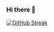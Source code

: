 ### Hi there 👋

<!--
**devtofunmi/devtofunmi** is a ✨ _special_ ✨ repository because its `README.md` (this file) appears on your GitHub profile.

Here are some ideas to get you started:

- 🔭 I’m currently working on ...kaapture
- 🌱 I’m currently learning ... React
- 👯 I’m looking to collaborate on ... any project
- 🤔 I’m looking for help with ...
- 💬 Ask me about ...
- 📫 How to reach me: ...
- 😄 Pronouns: ...
- ⚡ Fun fact: ...i love coding and black
-->

[![GitHub Streak](https://streak-stats.demolab.com?user=devtofunmi&theme=dark&border_radius=5)](https://git.io/streak-stats)
